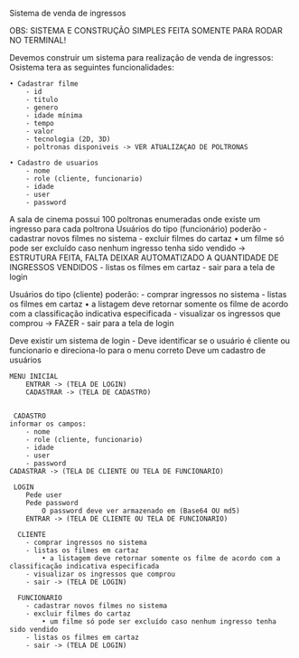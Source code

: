 Sistema de venda de ingressos

OBS: SISTEMA E CONSTRUÇÃO SIMPLES FEITA SOMENTE PARA RODAR NO TERMINAL!

Devemos construir um sistema para realização de venda de ingressos:
Osistema tera as seguintes funcionalidades:

	• Cadastrar filme
		- id
		- titulo
		- genero
		- idade mínima
		- tempo
		- valor
		- tecnologia (2D, 3D)
		- poltronas disponiveis -> VER ATUALIZAÇAO DE POLTRONAS

	• Cadastro de usuarios
		- nome
		- role (cliente, funcionario)
		- idade
		- user
		- password
		

A sala de cinema possui 100 poltronas enumeradas onde existe um ingresso para cada poltrona
Usuários do tipo (funcionário) poderão
	- cadastrar novos filmes no sistema
	- excluir filmes do cartaz
		• um filme só pode ser excluído caso nenhum ingresso tenha sido vendido -> ESTRUTURA FEITA, FALTA DEIXAR AUTOMATIZADO A QUANTIDADE DE INGRESSOS VENDIDOS
	- listas os filmes em cartaz
	- sair para a tela de login

Usuários do tipo (cliente) poderão:
	- comprar ingressos no sistema
	- listas os filmes em cartaz
		• a listagem deve retornar somente os filme de acordo com a classificação indicativa especificada
	- visualizar os ingressos que comprou -> FAZER
	- sair para a tela de login

Deve existir um sistema de login
	- Deve identificar se o usuário é cliente ou funcionario e direciona-lo para o menu correto
Deve um cadastro de usuários


    MENU INICIAL
		ENTRAR -> (TELA DE LOGIN)
		CADASTRAR -> (TELA DE CADASTRO)

     
     CADASTRO
	informar os campos:
		- nome
		- role (cliente, funcionario)
		- idade
		- user
		- password
	CADASTRAR -> (TELA DE CLIENTE OU TELA DE FUNCIONARIO)

     LOGIN
		Pede user
		Pede password
			O password deve ver armazenado em (Base64 OU md5)
		ENTRAR -> (TELA DE CLIENTE OU TELA DE FUNCIONARIO)

      CLIENTE
		- comprar ingressos no sistema
		- listas os filmes em cartaz
			• a listagem deve retornar somente os filme de acordo com a classificação indicativa especificada
		- visualizar os ingressos que comprou
		- sair -> (TELA DE LOGIN)

      FUNCIONARIO
		- cadastrar novos filmes no sistema
		- excluir filmes do cartaz
			• um filme só pode ser excluído caso nenhum ingresso tenha sido vendido
		- listas os filmes em cartaz
		- sair -> (TELA DE LOGIN)
		




